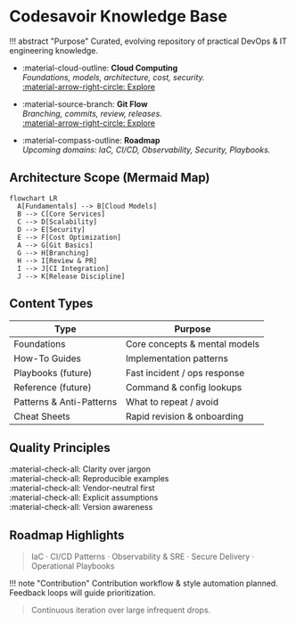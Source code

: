# Codesavoir Knowledge Base

!!! abstract "Purpose"
    Curated, evolving repository of practical DevOps & IT engineering knowledge.

<div class="grid cards" markdown>

-   :material-cloud-outline: **Cloud Computing**  
    _Foundations, models, architecture, cost, security._  
    [:material-arrow-right-circle: Explore](cloud-computing/overview.md)

-   :material-source-branch: **Git Flow**  
    _Branching, commits, review, releases._  
    [:material-arrow-right-circle: Explore](git-flow/overview.md)

-   :material-compass-outline: **Roadmap**  
    _Upcoming domains: IaC, CI/CD, Observability, Security, Playbooks._

</div>

## Architecture Scope (Mermaid Map)
```mermaid
flowchart LR
  A[Fundamentals] --> B[Cloud Models]
  B --> C[Core Services]
  C --> D[Scalability]
  D --> E[Security]
  E --> F[Cost Optimization]
  A --> G[Git Basics]
  G --> H[Branching]
  H --> I[Review & PR]
  I --> J[CI Integration]
  J --> K[Release Discipline]
```

## Content Types
| Type | Purpose |
|------|---------|
| Foundations | Core concepts & mental models |
| How-To Guides | Implementation patterns |
| Playbooks (future) | Fast incident / ops response |
| Reference (future) | Command & config lookups |
| Patterns & Anti-Patterns | What to repeat / avoid |
| Cheat Sheets | Rapid revision & onboarding |

## Quality Principles
:material-check-all: Clarity over jargon  
:material-check-all: Reproducible examples  
:material-check-all: Vendor-neutral first  
:material-check-all: Explicit assumptions  
:material-check-all: Version awareness  

## Roadmap Highlights
> IaC · CI/CD Patterns · Observability & SRE · Secure Delivery · Operational Playbooks

!!! note "Contribution"
    Contribution workflow & style automation planned. Feedback loops will guide prioritization.

> Continuous iteration over large infrequent drops.
